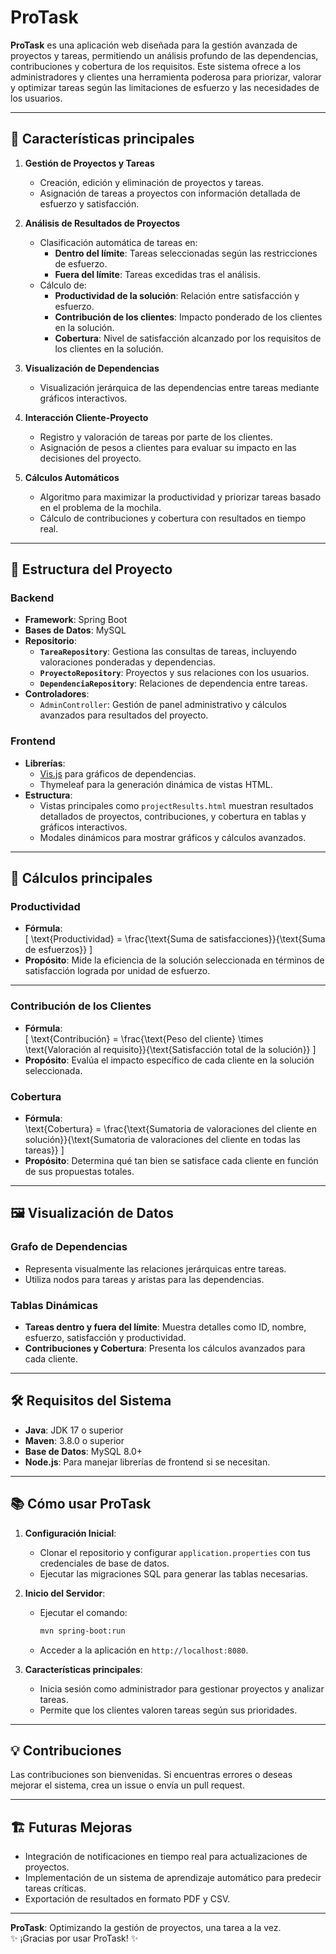 # ProTask

**ProTask** es una aplicación web diseñada para la gestión avanzada de proyectos y tareas, permitiendo un análisis profundo de las dependencias, contribuciones y cobertura de los requisitos. Este sistema ofrece a los administradores y clientes una herramienta poderosa para priorizar, valorar y optimizar tareas según las limitaciones de esfuerzo y las necesidades de los usuarios.

---

## 🚀 **Características principales**

1. **Gestión de Proyectos y Tareas**
    - Creación, edición y eliminación de proyectos y tareas.
    - Asignación de tareas a proyectos con información detallada de esfuerzo y satisfacción.

2. **Análisis de Resultados de Proyectos**
    - Clasificación automática de tareas en:
        - **Dentro del límite**: Tareas seleccionadas según las restricciones de esfuerzo.
        - **Fuera del límite**: Tareas excedidas tras el análisis.
    - Cálculo de:
        - **Productividad de la solución**: Relación entre satisfacción y esfuerzo.
        - **Contribución de los clientes**: Impacto ponderado de los clientes en la solución.
        - **Cobertura**: Nivel de satisfacción alcanzado por los requisitos de los clientes en la solución.

3. **Visualización de Dependencias**
    - Visualización jerárquica de las dependencias entre tareas mediante gráficos interactivos.

4. **Interacción Cliente-Proyecto**
    - Registro y valoración de tareas por parte de los clientes.
    - Asignación de pesos a clientes para evaluar su impacto en las decisiones del proyecto.

5. **Cálculos Automáticos**
    - Algoritmo para maximizar la productividad y priorizar tareas basado en el problema de la mochila.
    - Cálculo de contribuciones y cobertura con resultados en tiempo real.

---

## 📐 **Estructura del Proyecto**

### Backend
- **Framework**: Spring Boot
- **Bases de Datos**: MySQL
- **Repositorio**:
    - **`TareaRepository`**: Gestiona las consultas de tareas, incluyendo valoraciones ponderadas y dependencias.
    - **`ProyectoRepository`**: Proyectos y sus relaciones con los usuarios.
    - **`DependenciaRepository`**: Relaciones de dependencia entre tareas.
- **Controladores**:
    - `AdminController`: Gestión de panel administrativo y cálculos avanzados para resultados del proyecto.

### Frontend
- **Librerías**:
    - [Vis.js](https://visjs.github.io/vis-network/) para gráficos de dependencias.
    - Thymeleaf para la generación dinámica de vistas HTML.
- **Estructura**:
    - Vistas principales como `projectResults.html` muestran resultados detallados de proyectos, contribuciones, y cobertura en tablas y gráficos interactivos.
    - Modales dinámicos para mostrar gráficos y cálculos avanzados.

---

## 🧮 **Cálculos principales**

### Productividad
- **Fórmula**:  
  \[
  \text{Productividad} = \frac{\text{Suma de satisfacciones}}{\text{Suma de esfuerzos}}
  \]
- **Propósito**: Mide la eficiencia de la solución seleccionada en términos de satisfacción lograda por unidad de esfuerzo.

---

### Contribución de los Clientes
- **Fórmula**:  
  \[
  \text{Contribución} = \frac{\text{Peso del cliente} \times \text{Valoración al requisito}}{\text{Satisfacción total de la solución}}
  \]
- **Propósito**: Evalúa el impacto específico de cada cliente en la solución seleccionada.
### Cobertura
- **Fórmula**:
  \
  \text{Cobertura} = \frac{\text{Sumatoria de valoraciones del cliente en solución}}{\text{Sumatoria de valoraciones del cliente en todas las tareas}}
  \]
- **Propósito**: Determina qué tan bien se satisface cada cliente en función de sus propuestas totales.

---

## 🖼 **Visualización de Datos**
### Grafo de Dependencias
- Representa visualmente las relaciones jerárquicas entre tareas.
- Utiliza nodos para tareas y aristas para las dependencias.

### Tablas Dinámicas
- **Tareas dentro y fuera del límite**: Muestra detalles como ID, nombre, esfuerzo, satisfacción y productividad.
- **Contribuciones y Cobertura**: Presenta los cálculos avanzados para cada cliente.

---

## 🛠 **Requisitos del Sistema**

- **Java**: JDK 17 o superior
- **Maven**: 3.8.0 o superior
- **Base de Datos**: MySQL 8.0+
- **Node.js**: Para manejar librerías de frontend si se necesitan.

---

## 📚 **Cómo usar ProTask**

1. **Configuración Inicial**:
    - Clonar el repositorio y configurar `application.properties` con tus credenciales de base de datos.
    - Ejecutar las migraciones SQL para generar las tablas necesarias.

2. **Inicio del Servidor**:
    - Ejecutar el comando:
      ```bash
      mvn spring-boot:run
      ```
    - Acceder a la aplicación en `http://localhost:8080`.

3. **Características principales**:
    - Inicia sesión como administrador para gestionar proyectos y analizar tareas.
    - Permite que los clientes valoren tareas según sus prioridades.

---

## 💡 **Contribuciones**
Las contribuciones son bienvenidas. Si encuentras errores o deseas mejorar el sistema, crea un issue o envía un pull request.

---

## 🏗 **Futuras Mejoras**
- Integración de notificaciones en tiempo real para actualizaciones de proyectos.
- Implementación de un sistema de aprendizaje automático para predecir tareas críticas.
- Exportación de resultados en formato PDF y CSV.

---

**ProTask**: Optimizando la gestión de proyectos, una tarea a la vez.  
✨ ¡Gracias por usar ProTask! ✨
